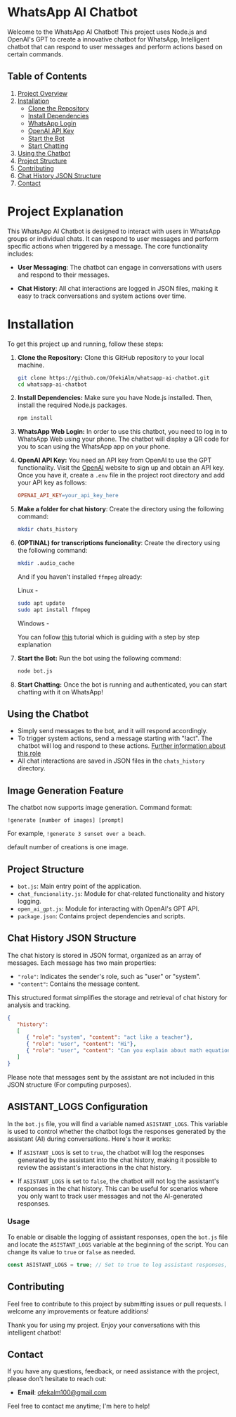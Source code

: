 # WhatsApp AI Chatbot

Welcome to the WhatsApp AI Chatbot! This project uses Node.js and OpenAI's GPT to create a innovative chatbot for WhatsApp, Intelligent chatbot that can respond to user messages and perform actions based on certain commands.

## Table of Contents

1. [Project Overview](#project-overview)
2. [Installation](#installation)
   - [Clone the Repository](#clone-the-repository)
   - [Install Dependencies](#install-dependencies)
   - [WhatsApp Login](#whatsapp-web-login)
   - [OpenAI API Key](#openai-api-key)
   - [Start the Bot](#start-the-bot)
   - [Start Chatting](#start-chatting)
3. [Using the Chatbot](#using-the-chatbot)
4. [Project Structure](#project-structure)
5. [Contributing](#contributing)
6. [Chat History JSON Structure](#chat-history-json-structure)
7. [Contact](#contact)

# Project Explanation

This WhatsApp AI Chatbot is designed to interact with users in WhatsApp groups or individual chats. It can respond to user messages and perform specific actions when triggered by a message. The core functionality includes:

- **User Messaging**: The chatbot can engage in conversations with users and respond to their messages.

- **Chat History**: All chat interactions are logged in JSON files, making it easy to track conversations and system actions over time.

# Installation

To get this project up and running, follow these steps:

1. **Clone the Repository:** Clone this GitHub repository to your local machine.
    ```bash
    git clone https://github.com/OfekiAlm/whatsapp-ai-chatbot.git
    cd whatsapp-ai-chatbot
    ```
2. **Install Dependencies:** Make sure you have Node.js installed. Then, install the required Node.js packages.
    ```bash
    npm install
    ```

3. **WhatsApp Web Login:** In order to use this chatbot, you need to log in to WhatsApp Web using your phone. The chatbot will display a QR code for you to scan using the WhatsApp app on your phone.

4. **OpenAI API Key:** You need an API key from OpenAI to use the GPT functionality. Visit the [OpenAI](https://platform.openai.com/account/api-keys) website to sign up and obtain an API key. Once you have it, create a `.env` file in the project root directory and add your API key as follows:
    ```makefile
    OPENAI_API_KEY=your_api_key_here
    ```
5. **Make a folder for chat history**: Create the directory using the following command:
   ```bash
   mkdir chats_history
   ```
6. **(OPTINAL) for transcriptions funcionality**:
Create the directory using the following command:
   ```bash
   mkdir .audio_cache
   ```
    And if you haven't installed `ffmpeg` already:
    
    Linux - 
    ```bash
    sudo apt update
    sudo apt install ffmpeg
    ``` 

    Windows -

    You can follow [this](https://phoenixnap.com/kb/ffmpeg-windows) tutorial which is guiding with a step by step explanation

7. **Start the Bot:** Run the bot using the following command:
    ```bash
    node bot.js
    ```
8. **Start Chatting:** Once the bot is running and authenticated, you can start chatting with it on WhatsApp!


## Using the Chatbot

- Simply send messages to the bot, and it will respond accordingly.
- To trigger system actions, send a message starting with "!act". The chatbot will log and respond to these actions. [Further information about this role](https://community.openai.com/t/the-system-role-how-it-influences-the-chat-behavior/87353)
- All chat interactions are saved in JSON files in the `chats_history` directory.

## Image Generation Feature

The chatbot now supports image generation. Command format:
```
!generate [number of images] [prompt]
```
For example, `!generate 3 sunset over a beach`.

default number of creations is one image.

## Project Structure

- `bot.js`: Main entry point of the application.
- `chat_funcionality.js`: Module for chat-related functionality and history logging.
- `open_ai_gpt.js`: Module for interacting with OpenAI's GPT API.
- `package.json`: Contains project dependencies and scripts.

## Chat History JSON Structure

The chat history is stored in JSON format, organized as an array of messages. Each message has two main properties:

- `"role"`: Indicates the sender's role, such as "user" or "system".
- `"content"`: Contains the message content.

This structured format simplifies the storage and retrieval of chat history for analysis and tracking.

```json
{
   "history":
   [
      { "role": "system", "content": "act like a teacher"},
      { "role": "user", "content": "Hi"},
      { "role": "user", "content": "Can you explain about math equations?"}
   ]
}
```
Please note that messages sent by the assistant are not included in this JSON structure (For computing purposes).

## ASISTANT_LOGS Configuration

In the `bot.js` file, you will find a variable named `ASISTANT_LOGS`. This variable is used to control whether the chatbot logs the responses generated by the assistant (AI) during conversations. Here's how it works:

- If `ASISTANT_LOGS` is set to `true`, the chatbot will log the responses generated by the assistant into the chat history, making it possible to review the assistant's interactions in the chat history.

- If `ASISTANT_LOGS` is set to `false`, the chatbot will not log the assistant's responses in the chat history. This can be useful for scenarios where you only want to track user messages and not the AI-generated responses.

### Usage

To enable or disable the logging of assistant responses, open the `bot.js` file and locate the `ASISTANT_LOGS` variable at the beginning of the script. You can change its value to `true` or `false` as needed.

```javascript
const ASISTANT_LOGS = true; // Set to true to log assistant responses, or false to exclude them from the chat history.
```

## Contributing

Feel free to contribute to this project by submitting issues or pull requests. I welcome any improvements or feature additions!

Thank you for using my project. Enjoy your conversations with this intelligent chatbot!

## Contact

If you have any questions, feedback, or need assistance with the project, please don't hesitate to reach out:

- **Email**: [ofekalm100@gmail.com](mailto:ofekalm100@example.com)

Feel free to contact me anytime; I'm here to help!